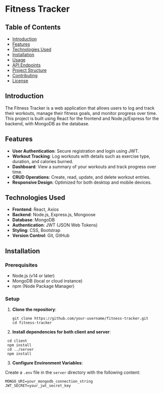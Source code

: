 # Fitness Tracker

## Table of Contents

- [Introduction](#introduction)
- [Features](#features)
- [Technologies Used](#technologies-used)
- [Installation](#installation)
- [Usage](#usage)
- [API Endpoints](#api-endpoints)
- [Project Structure](#project-structure)
- [Contributing](#contributing)
- [License](#license)

## Introduction

The Fitness Tracker is a web application that allows users to log and track their workouts, manage their fitness goals, and monitor progress over time. This project is built using React for the frontend and Node.js/Express for the backend, with MongoDB as the database.

## Features

- **User Authentication**: Secure registration and login using JWT.
- **Workout Tracking**: Log workouts with details such as exercise type, duration, and calories burned.
- **Dashboard**: View a summary of your workouts and track progress over time.
- **CRUD Operations**: Create, read, update, and delete workout entries.
- **Responsive Design**: Optimized for both desktop and mobile devices.

## Technologies Used

- **Frontend**: React, Axios
- **Backend**: Node.js, Express.js, Mongoose
- **Database**: MongoDB
- **Authentication**: JWT (JSON Web Tokens)
- **Styling**: CSS, Bootstrap
- **Version Control**: Git, GitHub

## Installation

### Prerequisites

- Node.js (v14 or later)
- MongoDB (local or cloud instance)
- npm (Node Package Manager)

### Setup

1. **Clone the repository**:

   ```
   git clone https://github.com/your-username/fitness-tracker.git
   cd fitness-tracker
   ```
   
2. **Install dependencies for both client and server**:

```
 cd client
 npm install
 cd ../server
 npm install
```

3.  **Configure Environment Variables**:

   Create a `.env` file in the `server` directory with the following content:

   ```env
   MONGO_URI=your_mongodb_connection_string
   JWT_SECRET=your_jwt_secret_key
   ```
